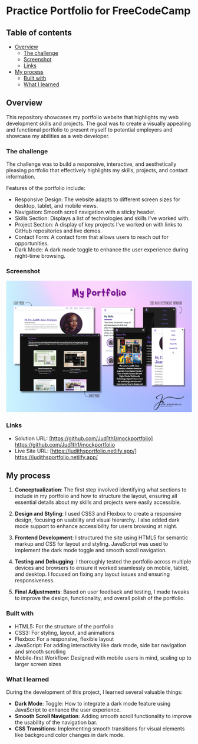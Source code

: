 # Practice Portfolio for FreeCodeCamp

## Table of contents

- [Overview](#overview)
  - [The challenge](#the-challenge)
  - [Screenshot](#screenshot)
  - [Links](#links)
- [My process](#my-process)
  - [Built with](#built-with)
  - [What I learned](#what-i-learned)

## Overview

This repository showcases my portfolio website that highlights my web development skills and projects. The goal was to create a visually appealing and functional portfolio to present myself to potential employers and showcase my abilities as a web developer.

### The challenge

The challenge was to build a responsive, interactive, and aesthetically pleasing portfolio that effectively highlights my skills, projects, and contact information.

Features of the portfolio include:

- Responsive Design: The website adapts to different screen sizes for desktop, tablet, and mobile views.
- Navigation: Smooth scroll navigation with a sticky header.
- Skills Section: Displays a list of technologies and skills I've worked with.
- Project Section: A display of key projects I’ve worked on with links to GitHub repositories and live demos.
- Contact Form: A contact form that allows users to reach out for opportunities.
- Dark Mode: A dark mode toggle to enhance the user experience during night-time browsing.

### Screenshot

![](./screenshot.png)

### Links

- Solution URL: [https://github.com/Jud1th1/mockportfolio] https://github.com/Jud1th1/mockportfolio
- Live Site URL: [https://judithsportfolio.netlify.app/] https://judithsportfolio.netlify.app/

## My process

1. **Conceptualization**: The first step involved identifying what sections to include in my portfolio and how to structure the layout, ensuring all essential details about my skills and projects were easily accessible.

2. **Design and Styling**: I used CSS3 and Flexbox to create a responsive design, focusing on usability and visual hierarchy. I also added dark mode support to enhance accessibility for users browsing at night.

3. **Frontend Development**: I structured the site using HTML5 for semantic markup and CSS for layout and styling. JavaScript was used to implement the dark mode toggle and smooth scroll navigation.

4. **Testing and Debugging**: I thoroughly tested the portfolio across multiple devices and browsers to ensure it worked seamlessly on mobile, tablet, and desktop. I focused on fixing any layout issues and ensuring responsiveness.

5. **Final Adjustments**: Based on user feedback and testing, I made tweaks to improve the design, functionality, and overall polish of the portfolio.

### Built with

- HTML5: For the structure of the portfolio
- CSS3: For styling, layout, and animations
- Flexbox: For a responsive, flexible layout
- JavaScript: For adding interactivity like dark mode, side bar navigation and smooth scrolling
- Mobile-first Workflow: Designed with mobile users in mind, scaling up to larger screen sizes

### What I learned

During the development of this project, I learned several valuable things:

- **Dark Mode**: Toggle: How to integrate a dark mode feature using JavaScript to enhance the user experience.
- **Smooth Scroll Navigation**: Adding smooth scroll functionality to improve the usability of the navigation bar.
- **CSS Transitions**: Implementing smooth transitions for visual elements like background color changes in dark mode.
